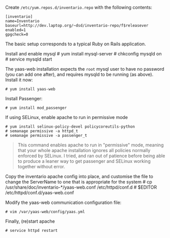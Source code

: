 Create `/etc/yum.repos.d/inventario.repo` with the following contents:

    [inventario]
    name=Inventario
    baseurl=http://dev.laptop.org/~dsd/inventario-repo/f$releasever
    enabled=1
    gpgcheck=0

The basic setup corresponds to a typical Ruby on Rails application.

Install and enable mysql
    # yum install mysql-server
    # chkconfig mysqld on
    # service mysqld start

The yaas-web installation expects the `root` mysql user to have no password (you can add one after), and requires mysqld to be running (as above). Install it now:

    # yum install yaas-web

Install Passenger:

    # yum install mod_passenger

If using SELinux, enable apache to run in permissive mode

    # yum install selinux-policy-devel policycoreutils-python
    # semanage permissive -a httpd_t
    # semanage permissive -a passenger_t

>This command enables apache to run in "permissive" mode, meaning that your whole apache installation ignores all policies normally enforced by SELinux. I tried, and ran out of patience before being able to produce a leaner way to get passenger and SELinux working together without error.

Copy the inventario apache config into place, and customise the file to change the ServerName to one that is appropriate for the system
    # cp /usr/share/doc/inventario-*/yaas-web.conf /etc/httpd/conf.d
    # $EDITOR /etc/httpd/conf.d/yaas-web.conf

Modify the yaas-web communication configuration file:

    # vim /var/yaas-web/config/yaas.yml

Finally, (re)start apache

    # service httpd restart